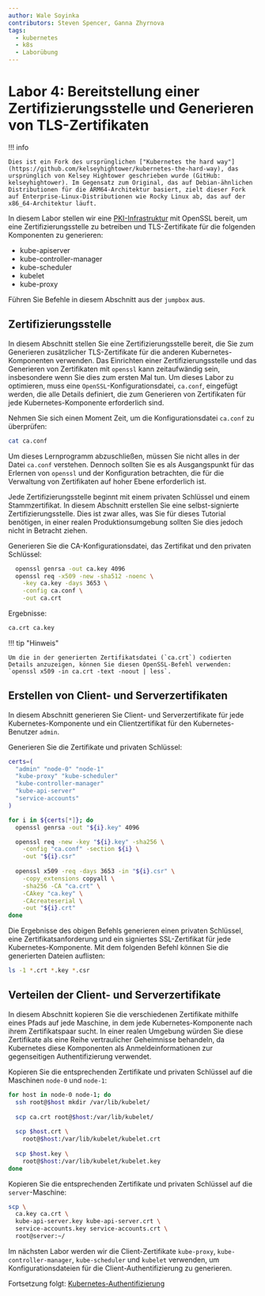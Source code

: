 ```yaml
---
author: Wale Soyinka
contributors: Steven Spencer, Ganna Zhyrnova
tags:
  - kubernetes
  - k8s
  - Laborübung
---
```


# Labor 4: Bereitstellung einer Zertifizierungsstelle und Generieren von TLS-Zertifikaten

!!! info

    Dies ist ein Fork des ursprünglichen ["Kubernetes the hard way"](https://github.com/kelseyhightower/kubernetes-the-hard-way), das ursprünglich von Kelsey Hightower geschrieben wurde (GitHub: kelseyhightower). Im Gegensatz zum Original, das auf Debian-ähnlichen Distributionen für die ARM64-Architektur basiert, zielt dieser Fork auf Enterprise-Linux-Distributionen wie Rocky Linux ab, das auf der x86_64-Architektur läuft.

In diesem Labor stellen wir eine [PKI-Infrastruktur](https://en.wikipedia.org/wiki/Public_key_infrastructure) mit OpenSSL bereit, um eine Zertifizierungsstelle zu betreiben und TLS-Zertifikate für die folgenden Komponenten zu generieren:

- kube-apiserver
- kube-controller-manager
- kube-scheduler
- kubelet
- kube-proxy

Führen Sie Befehle in diesem Abschnitt aus der `jumpbox` aus.

## Zertifizierungsstelle

In diesem Abschnitt stellen Sie eine Zertifizierungsstelle bereit, die Sie zum Generieren zusätzlicher TLS-Zertifikate für die anderen Kubernetes-Komponenten verwenden. Das Einrichten einer Zertifizierungsstelle und das Generieren von Zertifikaten mit `openssl` kann zeitaufwändig sein, insbesondere wenn Sie dies zum ersten Mal tun. Um dieses Labor zu optimieren, muss eine `OpenSSL`-Konfigurationsdatei, `ca.conf`, eingefügt werden, die alle Details definiert, die zum Generieren von Zertifikaten für jede Kubernetes-Komponente erforderlich sind.

Nehmen Sie sich einen Moment Zeit, um die Konfigurationsdatei `ca.conf` zu überprüfen:

```bash
cat ca.conf
```

Um dieses Lernprogramm abzuschließen, müssen Sie nicht alles in der Datei `ca.conf` verstehen. Dennoch sollten Sie es als Ausgangspunkt für das Erlernen von `openssl` und der Konfiguration betrachten, die für die Verwaltung von Zertifikaten auf hoher Ebene erforderlich ist.

Jede Zertifizierungsstelle beginnt mit einem privaten Schlüssel und einem Stammzertifikat. In diesem Abschnitt erstellen Sie eine selbst-signierte Zertifizierungsstelle. Dies ist zwar alles, was Sie für dieses Tutorial benötigen, in einer realen Produktionsumgebung sollten Sie dies jedoch nicht in Betracht ziehen.

Generieren Sie die CA-Konfigurationsdatei, das Zertifikat und den privaten Schlüssel:

```bash
  openssl genrsa -out ca.key 4096
  openssl req -x509 -new -sha512 -noenc \
    -key ca.key -days 3653 \
    -config ca.conf \
    -out ca.crt
```

Ergebnisse:

```txt
ca.crt ca.key
```

!!! tip "Hinweis"

    Um die in der generierten Zertifikatsdatei (`ca.crt`) codierten Details anzuzeigen, können Sie diesen OpenSSL-Befehl verwenden:
    `openssl x509 -in ca.crt -text -noout | less`.  
    

## Erstellen von Client- und Serverzertifikaten

In diesem Abschnitt generieren Sie Client- und Serverzertifikate für jede Kubernetes-Komponente und ein Clientzertifikat für den Kubernetes-Benutzer `admin`.

Generieren Sie die Zertifikate und privaten Schlüssel:

```bash
certs=(
  "admin" "node-0" "node-1"
  "kube-proxy" "kube-scheduler"
  "kube-controller-manager"
  "kube-api-server"
  "service-accounts"
)
```

```bash
for i in ${certs[*]}; do
  openssl genrsa -out "${i}.key" 4096

  openssl req -new -key "${i}.key" -sha256 \
    -config "ca.conf" -section ${i} \
    -out "${i}.csr"
  
  openssl x509 -req -days 3653 -in "${i}.csr" \
    -copy_extensions copyall \
    -sha256 -CA "ca.crt" \
    -CAkey "ca.key" \
    -CAcreateserial \
    -out "${i}.crt"
done
```

Die Ergebnisse des obigen Befehls generieren einen privaten Schlüssel, eine Zertifikatsanforderung und ein signiertes SSL-Zertifikat für jede Kubernetes-Komponente. Mit dem folgenden Befehl können Sie die generierten Dateien auflisten:

```bash
ls -1 *.crt *.key *.csr
```

## Verteilen der Client- und Serverzertifikate

In diesem Abschnitt kopieren Sie die verschiedenen Zertifikate mithilfe eines Pfads auf jede Maschine, in dem jede Kubernetes-Komponente nach ihrem Zertifikatspaar sucht. In einer realen Umgebung würden Sie diese Zertifikate als eine Reihe vertraulicher Geheimnisse behandeln, da Kubernetes diese Komponenten als Anmeldeinformationen zur gegenseitigen Authentifizierung verwendet.

Kopieren Sie die entsprechenden Zertifikate und privaten Schlüssel auf die Maschinen `node-0` und `node-1`:

```bash
for host in node-0 node-1; do
  ssh root@$host mkdir /var/lib/kubelet/
  
  scp ca.crt root@$host:/var/lib/kubelet/
    
  scp $host.crt \
    root@$host:/var/lib/kubelet/kubelet.crt
    
  scp $host.key \
    root@$host:/var/lib/kubelet/kubelet.key
done
```

Kopieren Sie die entsprechenden Zertifikate und privaten Schlüssel auf die `server`-Maschine:

```bash
scp \
  ca.key ca.crt \
  kube-api-server.key kube-api-server.crt \
  service-accounts.key service-accounts.crt \
  root@server:~/
```

Im nächsten Labor werden wir die Client-Zertifikate `kube-proxy`, `kube-controller-manager`, `kube-scheduler` und `kubelet` verwenden, um Konfigurationsdateien für die Client-Authentifizierung zu generieren.

Fortsetzung folgt: [Kubernetes-Authentifizierung](lab5-kubernetes-configuration-files.md)
